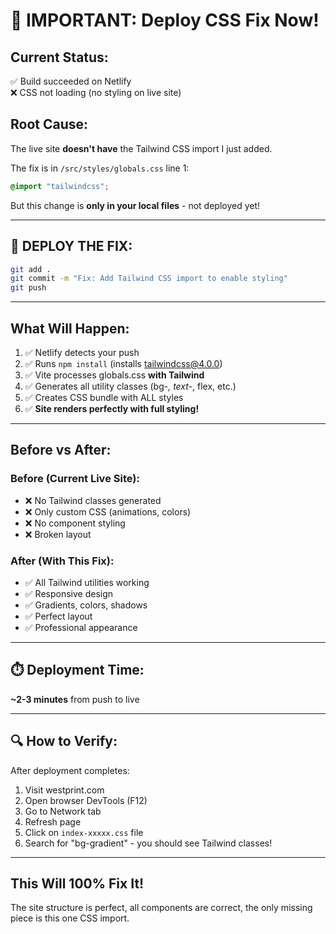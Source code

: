 # 🚨 IMPORTANT: Deploy CSS Fix Now!

## Current Status:
✅ Build succeeded on Netlify  
❌ CSS not loading (no styling on live site)

## Root Cause:
The live site **doesn't have** the Tailwind CSS import I just added.

The fix is in `/src/styles/globals.css` line 1:
```css
@import "tailwindcss";
```

But this change is **only in your local files** - not deployed yet!

---

## 🚀 DEPLOY THE FIX:

```bash
git add .
git commit -m "Fix: Add Tailwind CSS import to enable styling"
git push
```

---

## What Will Happen:

1. ✅ Netlify detects your push
2. ✅ Runs `npm install` (installs tailwindcss@4.0.0)
3. ✅ Vite processes globals.css **with Tailwind**
4. ✅ Generates all utility classes (bg-*, text-*, flex, etc.)
5. ✅ Creates CSS bundle with ALL styles
6. ✅ **Site renders perfectly with full styling!**

---

## Before vs After:

### Before (Current Live Site):
- ❌ No Tailwind classes generated
- ❌ Only custom CSS (animations, colors)
- ❌ No component styling
- ❌ Broken layout

### After (With This Fix):
- ✅ All Tailwind utilities working
- ✅ Responsive design
- ✅ Gradients, colors, shadows
- ✅ Perfect layout
- ✅ Professional appearance

---

## ⏱️ Deployment Time:
**~2-3 minutes** from push to live

---

## 🔍 How to Verify:

After deployment completes:

1. Visit westprint.com
2. Open browser DevTools (F12)
3. Go to Network tab
4. Refresh page
5. Click on `index-xxxxx.css` file
6. Search for "bg-gradient" - you should see Tailwind classes!

---

## This Will 100% Fix It!

The site structure is perfect, all components are correct, the only missing piece is this one CSS import.
